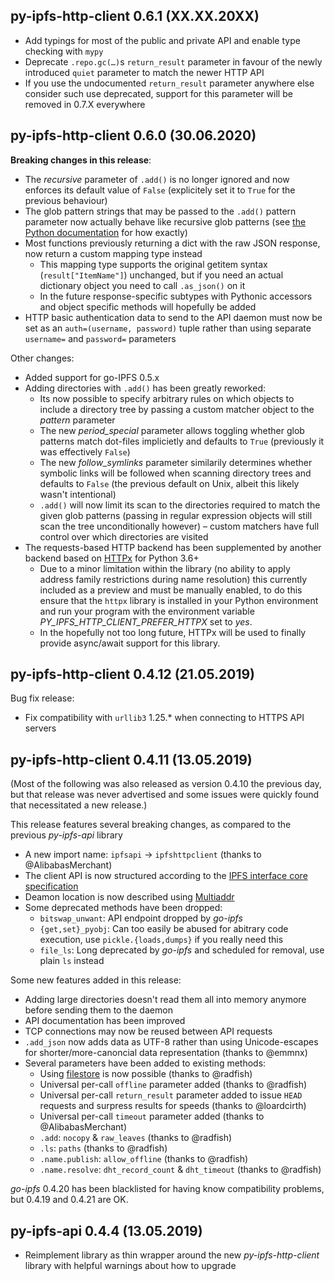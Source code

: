 py-ipfs-http-client 0.6.1 (XX.XX.20XX)
--------------------------------------

 * Add typings for most of the public and private API and enable type checking with `mypy`
 * Deprecate `.repo.gc(…)`s `return_result` parameter in favour of the newly introduced `quiet` parameter to match the newer HTTP API
 * If you use the undocumented `return_result` parameter anywhere else consider such use deprecated, support for this parameter will be removed in 0.7.X everywhere

py-ipfs-http-client 0.6.0 (30.06.2020)
--------------------------------------

**Breaking changes in this release**:

 * The *recursive* parameter of `.add()` is no longer ignored and now enforces its default value of `False` (explicitely set it to `True` for the previous behaviour)
 * The glob pattern strings that may be passed to the `.add()` pattern parameter now actually behave like recursive glob patterns (see [the Python documentation](https://docs.python.org/3/library/glob.html) for how exactly)
 * Most functions previously returning a dict with the raw JSON response, now return a custom mapping type instead
    * This mapping type supports the original getitem syntax (`result["ItemName"]`) unchanged, but if you need an actual dictionary object you need to call `.as_json()` on it
    * In the future response-specific subtypes with Pythonic accessors and object specific methods will hopefully be added
 * HTTP basic authentication data to send to the API daemon must now be set as an `auth=(username, password)` tuple rather than using separate `username=` and `password=` parameters

Other changes:

 * Added support for go-IPFS 0.5.x
 * Adding directories with `.add()` has been greatly reworked:
    * Its now possible to specify arbitrary rules on which objects to include a directory tree by passing a custom matcher object to the *pattern* parameter
    * The new *period_special* parameter allows toggling whether glob patterns match dot-files implicietly and defaults to `True` (previously it was effectively `False`)
    * The new *follow_symlinks* parameter similarily determines whether symbolic links will be followed when scanning directory trees and defaults to `False` (the previous default on Unix, albeit this likely wasn't intentional)
    * `.add()` will now limit its scan to the directories required to match the given glob patterns (passing in regular expression objects will still scan the tree unconditionally however) – custom matchers have full control over which directories are visited
 * The requests-based HTTP backend has been supplemented by another backend based on [HTTPx](https://www.python-httpx.org/) for Python 3.6+
    * Due to a minor limitation within the library (no ability to apply address family restrictions during name resolution) this currently included as a preview and must be manually enabled, to do this ensure that the `httpx` library is installed in your Python environment and run your program with the environment variable *PY_IPFS_HTTP_CLIENT_PREFER_HTTPX* set to *yes*.
    * In the hopefully not too long future, HTTPx will be used to finally provide async/await support for this library.

py-ipfs-http-client 0.4.12 (21.05.2019)
---------------------------------------

Bug fix release:

 * Fix compatibility with `urllib3` 1.25.* when connecting to HTTPS API servers

py-ipfs-http-client 0.4.11 (13.05.2019)
---------------------------------------

(Most of the following was also released as version 0.4.10 the previous day, but that release was never advertised and some issues were quickly found that necessitated a new release.)

This release features several breaking changes, as compared to the previous *py-ipfs-api* library

 * A new import name: `ipfsapi` → `ipfshttpclient` (thanks to @AlibabasMerchant)
 * The client API is now structured according to the [IPFS interface core specification](https://github.com/ipfs/interface-ipfs-core/tree/master/SPEC)
 * Deamon location is now described using [Multiaddr](https://github.com/multiformats/multiaddr)
 * Some deprecated methods have been dropped:
    * `bitswap_unwant`: API endpoint dropped by *go-ipfs*
    * `{get,set}_pyobj`: Can too easily be abused for abitrary code execution, use `pickle.{loads,dumps}` if you really need this
    * `file_ls`: Long deprecated by *go-ipfs* and scheduled for removal, use plain `ls` instead

Some new features added in this release:

 * Adding large directories doesn't read them all into memory anymore before sending them to the daemon
 * API documentation has been improved
 * TCP connections may now be reused between API requests
 * `.add_json` now adds data as UTF-8 rather than using Unicode-escapes for shorter/more-canoncial data representation (thanks to @emmnx)
 * Several parameters have been added to existing methods:
    * Using [filestore](https://github.com/ipfs-filestore/go-ipfs/tree/master/filestore) is now possible (thanks to @radfish)
    * Universal per-call `offline` parameter added (thanks to @radfish)
    * Universal per-call `return_result` parameter added to issue `HEAD` requests and surpress results for speeds (thanks to @loardcirth)
    * Universal per-call `timeout` parameter added (thanks to @AlibabasMerchant)
    * `.add`: `nocopy` & `raw_leaves` (thanks to @radfish)
    * `.ls`: `paths` (thanks to @radfish)
    * `.name.publish`: `allow_offline` (thanks to @radfish)
    * `.name.resolve`: `dht_record_count` & `dht_timeout` (thanks to @radfish)

*go-ipfs* 0.4.20 has been blacklisted for having know compatibility problems, but 0.4.19 and 0.4.21 are OK.

py-ipfs-api 0.4.4 (13.05.2019)
------------------------------

 * Reimplement library as thin wrapper around the new *py-ipfs-http-client* library with helpful warnings about how to upgrade
